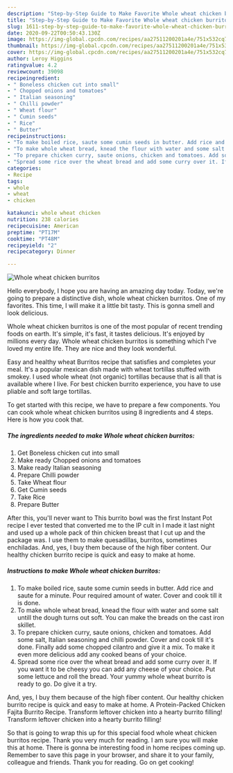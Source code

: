 ```yaml
---
description: "Step-by-Step Guide to Make Favorite Whole wheat chicken burritos"
title: "Step-by-Step Guide to Make Favorite Whole wheat chicken burritos"
slug: 1611-step-by-step-guide-to-make-favorite-whole-wheat-chicken-burritos
date: 2020-09-22T00:50:43.130Z
image: https://img-global.cpcdn.com/recipes/aa27511200201a4e/751x532cq70/whole-wheat-chicken-burritos-recipe-main-photo.jpg
thumbnail: https://img-global.cpcdn.com/recipes/aa27511200201a4e/751x532cq70/whole-wheat-chicken-burritos-recipe-main-photo.jpg
cover: https://img-global.cpcdn.com/recipes/aa27511200201a4e/751x532cq70/whole-wheat-chicken-burritos-recipe-main-photo.jpg
author: Leroy Higgins
ratingvalue: 4.2
reviewcount: 39098
recipeingredient:
- " Boneless chicken cut into small"
- " Chopped onions and tomatoes"
- " Italian seasoning"
- " Chilli powder"
- " Wheat flour"
- " Cumin seeds"
- " Rice"
- " Butter"
recipeinstructions:
- "To make boiled rice, saute some cumin seeds in butter. Add rice and saute for a minute. Pour required amount of water. Cover and cook till it is done."
- "To make whole wheat bread, knead the flour with water and some salt untill the dough turns out soft. You can make the breads on the cast iron skillet."
- "To prepare chicken curry, saute onions, chicken and tomatoes. Add some salt, Italian seasoning and chilli powder. Cover and cook till it&#39;s done. Finally add some chopped cilantro and give it a mix. To make it even more delicious add any cooked beans of your choice."
- "Spread some rice over the wheat bread and add some curry over it. If you want it to be cheesy you can add any cheese of your choice. Put some lettuce and roll the bread. Your yummy whole wheat burrito is ready to go. Do give it a try."
categories:
- Recipe
tags:
- whole
- wheat
- chicken

katakunci: whole wheat chicken 
nutrition: 238 calories
recipecuisine: American
preptime: "PT17M"
cooktime: "PT48M"
recipeyield: "2"
recipecategory: Dinner

---
```



![Whole wheat chicken burritos](https://img-global.cpcdn.com/recipes/aa27511200201a4e/751x532cq70/whole-wheat-chicken-burritos-recipe-main-photo.jpg)

Hello everybody, I hope you are having an amazing day today. Today, we're going to prepare a distinctive dish, whole wheat chicken burritos. One of my favorites. This time, I will make it a little bit tasty. This is gonna smell and look delicious.

Whole wheat chicken burritos is one of the most popular of recent trending foods on earth. It's simple, it's fast, it tastes delicious. It's enjoyed by millions every day. Whole wheat chicken burritos is something which I've loved my entire life. They are nice and they look wonderful.

Easy and healthy wheat Burritos recipe that satisfies and completes your meal. It&#39;s a popular mexican dish made with wheat tortillas stuffed with smokey. I used whole wheat (not organic) tortillas because that is all that is available where I live. For best chicken burrito experience, you have to use pliable and soft large tortillas.


To get started with this recipe, we have to prepare a few components. You can cook whole wheat chicken burritos using 8 ingredients and 4 steps. Here is how you cook that.

<!--inarticleads1-->

##### The ingredients needed to make Whole wheat chicken burritos:

1. Get  Boneless chicken cut into small
1. Make ready  Chopped onions and tomatoes
1. Make ready  Italian seasoning
1. Prepare  Chilli powder
1. Take  Wheat flour
1. Get  Cumin seeds
1. Take  Rice
1. Prepare  Butter


After this, you&#39;ll never want to This burrito bowl was the first Instant Pot recipe I ever tested that converted me to the IP cult in I made it last night and used up a whole pack of thin chicken breast that I cut up and the package was. I use them to make quesadillas, burritos, sometimes enchiladas. And, yes, I buy them because of the high fiber content. Our healthy chicken burrito recipe is quick and easy to make at home. 

<!--inarticleads2-->

##### Instructions to make Whole wheat chicken burritos:

1. To make boiled rice, saute some cumin seeds in butter. Add rice and saute for a minute. Pour required amount of water. Cover and cook till it is done.
1. To make whole wheat bread, knead the flour with water and some salt untill the dough turns out soft. You can make the breads on the cast iron skillet.
1. To prepare chicken curry, saute onions, chicken and tomatoes. Add some salt, Italian seasoning and chilli powder. Cover and cook till it&#39;s done. Finally add some chopped cilantro and give it a mix. To make it even more delicious add any cooked beans of your choice.
1. Spread some rice over the wheat bread and add some curry over it. If you want it to be cheesy you can add any cheese of your choice. Put some lettuce and roll the bread. Your yummy whole wheat burrito is ready to go. Do give it a try.


And, yes, I buy them because of the high fiber content. Our healthy chicken burrito recipe is quick and easy to make at home. A Protein-Packed Chicken Fajita Burrito Recipe. Transform leftover chicken into a hearty burrito filling! Transform leftover chicken into a hearty burrito filling! 

So that is going to wrap this up for this special food whole wheat chicken burritos recipe. Thank you very much for reading. I am sure you will make this at home. There is gonna be interesting food in home recipes coming up. Remember to save this page in your browser, and share it to your family, colleague and friends. Thank you for reading. Go on get cooking!
